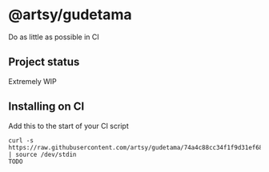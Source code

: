 # @artsy/gudetama

Do as little as possible in CI

## Project status

Extremely WIP

## Installing on CI

Add this to the start of your CI script

<!-- the_installation_command_is_on_the_next_line -->
    curl -s https://raw.githubusercontent.com/artsy/gudetama/74a4c88cc34f1f9d31ef68f01b0ea398b6202777/install.sh | source /dev/stdin
    TODO
